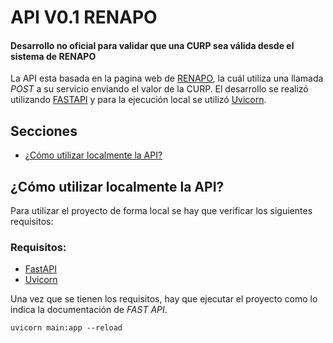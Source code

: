 # API V0.1 RENAPO

#### Desarrollo no oficial para validar que una CURP sea válida desde el sistema de RENAPO

La API esta basada en la pagina web de [RENAPO](http://www.renapo.sep.gob.mx/wsrenapo/), la cuál utiliza una llamada _POST_ a su servicio enviando el valor de la CURP. El desarrollo se realizó utilizando [FASTAPI](https://fastapi.tiangolo.com/) y para la ejecución local se utilizó [Uvicorn](https://www.uvicorn.org/).

## Secciones
- [¿Cómo utilizar localmente la API?](#¿Cómo-utilizar-localmente-la-API?)


## ¿Cómo utilizar localmente la API?
Para utilizar el proyecto de forma local se hay que verificar los siguientes requisitos:

### Requisitos:
- [FastAPI](https://fastapi.tiangolo.com/)
- [Uvicorn](https://www.uvicorn.org/)

Una vez que se tienen los requisitos, hay que ejecutar el proyecto como lo indica la documentación de *FAST API*.
```
uvicorn main:app --reload
```
